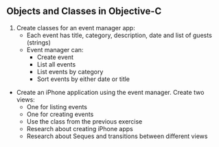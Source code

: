 ## Objects and Classes in Objective-C

1. Create classes for an event manager app:
    * Each event has title, category, description, date and list of guests (strings)
    * Event manager can:
        * Create event
        * List all events
        * List events by category
        * Sort events by either date or title
* Create an iPhone application using the event manager. Create two views:
    * One for listing events
    * One for creating events
    * Use the class from the previous exercise
    * Research about creating iPhone apps
    * Research about Seques and transitions between different views
